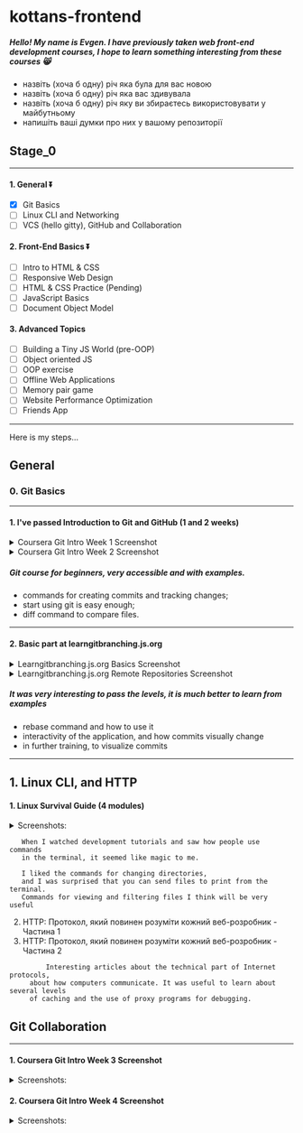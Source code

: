 

# kottans-frontend
##### Hello! My name is Evgen. I have previously taken web front-end development courses, I hope to learn something interesting from these courses 😸

- назвіть (хоча б одну) річ яка була для вас новою
- назвіть (хоча б одну) річ яка вас здивувала
- назвіть (хоча б одну) річ яку ви збираєтесь використовувати у майбутньому
- напишіть ваші думки про них у вашому репозиторії


## Stage_0
-------------------

#### 1. General ⏬
   - [x] Git Basics
   - [ ] Linux CLI and Networking
   - [ ] VCS (hello gitty), GitHub and Collaboration
#### 2. Front-End Basics ⏬
   - [ ] Intro to HTML & CSS
   - [ ] Responsive Web Design
   - [ ] HTML & CSS Practice (Pending)
   - [ ] JavaScript Basics
   - [ ] Document Object Model
#### 3. Advanced Topics
   - [ ] Building a Tiny JS World (pre-OOP)
   - [ ] Object oriented JS
   - [ ] OOP exercise
   - [ ] Offline Web Applications
   - [ ] Memory pair game
   - [ ] Website Performance Optimization
   - [ ] Friends App

-------------------

Here is my steps...

## General
### 0. Git Basics
-------------------
#### 1. I've passed Introduction to Git and GitHub (1 and 2 weeks)

  <details> 
  <summary> Coursera Git Intro Week 1 Screenshot</summary>
   <image src="https://i.ibb.co/FwmbGMw/cousrera-git-week1.png" alt="Coursera Git Intro Week 1">
  </details>
  
  <details> 
  <summary> Coursera Git Intro Week 2 Screenshot</summary>
     <image src="https://i.ibb.co/CQKVMTj/cousrera-git-week2.png" alt="Coursera Git Intro Week 2">
  </details>
  
 ##### Git course for beginners, very accessible and with examples.
   - commands for creating commits and tracking changes;
   - start using git is easy enough;
   - diff command to compare files.
     
-------------------     
#### 2. Basic part at learngitbranching.js.org
  <details> <summary> Learngitbranching.js.org Basics Screenshot</summary>
   <image src="https://i.ibb.co/W2knSzM/learngit-1.png" alt="Learngitbranching.js 1">
  </details>
     
  <details> <summary> Learngitbranching.js.org Remote Repositories Screenshot</summary>
   <image src="https://i.ibb.co/cyBQ57f/learngit-2.png" alt="Learngitbranching.js 1">
  </details>
     
  ##### It was very interesting to pass the levels, it is much better to learn from examples
   - rebase command and how to use it
   - interactivity of the application, and how commits visually change
   - in further training, to visualize commits
  
-------------------
 ## 1. Linux CLI, and HTTP

#### 1. Linux Survival Guide (4 modules)
  <details> <summary>Screenshots:</summary>
  <image src="https://i.ibb.co/QY3JhqT/linux-1-module.png" alt="Linux Survival Guide 1">
  <image src="https://i.ibb.co/FmnS3bz/linux-2-module.png" alt="Linux Survival Guide 2">
  <image src="https://i.ibb.co/4FGb2rH/linux-3-module.png" alt="Linux Survival Guide 3">
  <image src="https://i.ibb.co/FqnL7qs/linux-4-module.png" alt="Linux Survival Guide 4">
  </details>

```
   When I watched development tutorials and saw how people use commands
   in the terminal, it seemed like magic to me.

   I liked the commands for changing directories,
   and I was surprised that you can send files to print from the terminal.
   Commands for viewing and filtering files I think will be very useful
```

2. HTTP: Протокол, який повинен розуміти кожний веб-розробник - Частина 1
3. HTTP: Протокол, який повинен розуміти кожний веб-розробник - Частина 2
```     
         Interesting articles about the technical part of Internet protocols,
     about how computers communicate. It was useful to learn about several levels
     of caching and the use of proxy programs for debugging.
```
     
## Git Collaboration
-------------------
  #### 1. Coursera Git Intro Week 3 Screenshot
  <details> <summary>Screenshots:</summary>
  <image src="https://i.ibb.co/5rFppnz/git-3-week.png" alt="Coursera Git Intro Week 3">
  </details>
     
  #### 2. Coursera Git Intro Week 4 Screenshot
  <details> <summary>Screenshots:</summary>
  <image src="https://i.ibb.co/Jknd70L/git-4-week.png" alt="Coursera Git Intro Week 4">
  </details>
     
     
     
     
